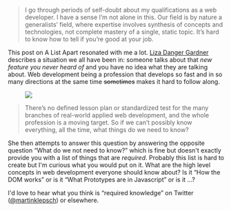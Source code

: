 <!--
layout: post
resource: http://alistapart.com/column/never-heard-of-it
tags: webdevelopment
title: What do we need to know?
-->

> I go through periods of self-doubt about my qualifications as a web developer.
> I have a sense I’m not alone in this. Our field is by nature a generalists’
> field, where expertise involves synthesis of concepts and technologies, not
> complete mastery of a single, static topic. It’s hard to know how to tell if
> you’re good at your job.

This post on A List Apart resonated with me a lot. [Liza Danger Gardner](https://twitter.com/lyzadanger)
describes a situation we all have been in: someone talks about that *new feature
you never heard of* and you have no idea what they are talking about. Web
development being a profession that develops so fast and in so many directions
at the same time <strike>sometimes</strike> makes it hard to follow along.

<figure> <img src='/images/fear.gif' > </figure>

> There’s no defined lesson plan or standardized test for the many branches of
> real-world applied web development, and the whole profession is a moving target.
> So if we can’t possibly know everything, all the time, what things do we need to
> know?

She then attempts to answer this question by answering the opposite question “What do we
not need to know?” which is fine but doesn't exactly provide you with a list of
things that are *required*. Probably this list is hard to create but I'm curious
what you would put on it. What are the high level concepts in web development
everyone should know about? Is it “How the DOM works” or is it “What Prototypes are in Javascript”
or is it ...?

I'd love to hear what you think is “required knowledge” on Twitter ([@martinklepsch](https://twitter.com/martinklepsch))
or elsewhere.
